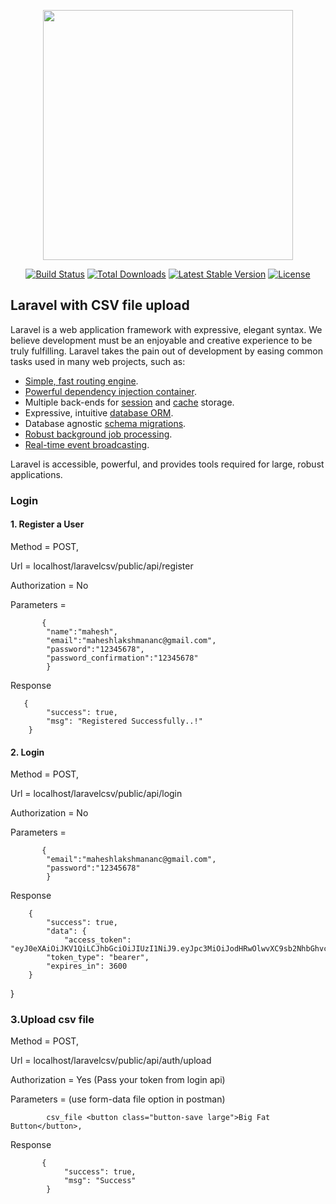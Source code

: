 <p align="center"><a href="https://laravel.com" target="_blank"><img src="https://raw.githubusercontent.com/laravel/art/master/logo-lockup/5%20SVG/2%20CMYK/1%20Full%20Color/laravel-logolockup-cmyk-red.svg" width="400"></a></p>

<p align="center">
<a href="https://travis-ci.org/laravel/framework"><img src="https://travis-ci.org/laravel/framework.svg" alt="Build Status"></a>
<a href="https://packagist.org/packages/laravel/framework"><img src="https://img.shields.io/packagist/dt/laravel/framework" alt="Total Downloads"></a>
<a href="https://packagist.org/packages/laravel/framework"><img src="https://img.shields.io/packagist/v/laravel/framework" alt="Latest Stable Version"></a>
<a href="https://packagist.org/packages/laravel/framework"><img src="https://img.shields.io/packagist/l/laravel/framework" alt="License"></a>
</p>

## Laravel with CSV file upload

Laravel is a web application framework with expressive, elegant syntax. We believe development must be an enjoyable and creative experience to be truly fulfilling. Laravel takes the pain out of development by easing common tasks used in many web projects, such as:

- [Simple, fast routing engine](https://laravel.com/docs/routing).
- [Powerful dependency injection container](https://laravel.com/docs/container).
- Multiple back-ends for [session](https://laravel.com/docs/session) and [cache](https://laravel.com/docs/cache) storage.
- Expressive, intuitive [database ORM](https://laravel.com/docs/eloquent).
- Database agnostic [schema migrations](https://laravel.com/docs/migrations).
- [Robust background job processing](https://laravel.com/docs/queues).
- [Real-time event broadcasting](https://laravel.com/docs/broadcasting).

Laravel is accessible, powerful, and provides tools required for large, robust applications.

### Login

#### 1. Register a User

 Method = POST,

 Url = localhost/laravelcsv/public/api/register

 Authorization = No

 Parameters = 

           {
            "name":"mahesh",
            "email":"maheshlakshmananc@gmail.com",
            "password":"12345678",
            "password_confirmation":"12345678"
            }

Response

       {
            "success": true,
            "msg": "Registered Successfully..!"
        }
#### 2. Login


 Method = POST,

 Url = localhost/laravelcsv/public/api/login

 Authorization = No

 Parameters = 

           {
            "email":"maheshlakshmananc@gmail.com",
            "password":"12345678"
            }

Response

        {
            "success": true,
            "data": {
                "access_token": "eyJ0eXAiOiJKV1QiLCJhbGciOiJIUzI1NiJ9.eyJpc3MiOiJodHRwOlwvXC9sb2NhbGhvc3RcL2xhcmF2ZWxjc3ZcL3B1YmxpY1wvYXBpXC9sb2dpbiIsImlhdCI6MTYwNTc2NzI3NiwiZXhwIjoxNjA1NzcwODc2LCJuYmYiOjE2MDU3NjcyNzYsImp0aSI6Im5QM0ZmYk5TMTZSNHYzMmEiLCJzdWIiOjEsInBydiI6IjIzYmQ1Yzg5NDlmNjAwYWRiMzllNzAxYzQwMDg3MmRiN2E1OTc2ZjcifQ.zbALhoCYX_b8_uesFhOvGAGag42f3nLxMOu1Od92pgs",
            "token_type": "bearer",
            "expires_in": 3600
        }
}

### 3.Upload csv file

 Method = POST,

 Url = localhost/laravelcsv/public/api/auth/upload

 Authorization = Yes (Pass your token from login api)

Parameters = (use form-data file option in postman)

           
            csv_file <button class="button-save large">Big Fat Button</button>,
            
Response

           {
                "success": true,
                "msg": "Success"
            }
